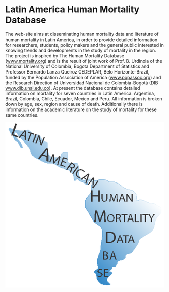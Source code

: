 # Latin America Human Mortality Database
The web-site aims at disseminating human mortality data and literature of human mortality in Latin America, in order to provide detailed information for researchers, students, policy makers and the general public interested in knowing trends and developments in the study of mortality in the region. The project is inspired by The Human Mortality Database (www.mortality.org) and is the result of joint work of Prof. B. Urdinola of the National University of Colombia, Bogota Department of Statistics and Professor Bernardo Lanza Queiroz CEDEPLAR, Belo Horizonte-Brazil, funded by the Population Association of America (www.popassoc.org) and the Research Direction of  Universidad Nacional de Colombia-Bogotá (DIB www.dib.unal.edu.co). At present the database contains detailed information on mortality for seven countries in Latin America: Argentina, Brazil, Colombia, Chile, Ecuador, Mexico and Peru. All information is broken down by age, sex, region and cause of death. Additionally there is information on the academic literature on the study of mortality for these same countries.


<p align="center">
  <img src="https://github.com/lamortalidad/lamortalidad.github.io/blob/a0d398ef00b05efab3f630d6eaf82f72aa050c1b/Logo3.png" alt="Size Limit CLI" width="738">
</p>

